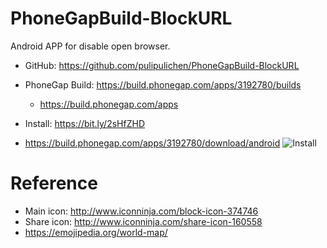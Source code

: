 # PhoneGapBuild-BlockURL
Android APP for disable open browser.


- GitHub: https://github.com/pulipulichen/PhoneGapBuild-BlockURL
- PhoneGap Build: https://build.phonegap.com/apps/3192780/builds
    * https://build.phonegap.com/apps

- Install: https://bit.ly/2sHfZHD
* https://build.phonegap.com/apps/3192780/download/android
![Install](https://chart.googleapis.com/chart?chs=116x116&cht=qr&chl=https://build.phonegap.com/apps/3192780/install/jW8asuFkyR2nxDGFyEaW&chld=L|1&choe=UTF-8)

# Reference
- Main icon: http://www.iconninja.com/block-icon-374746
- Share icon: http://www.iconninja.com/share-icon-160558
- https://emojipedia.org/world-map/